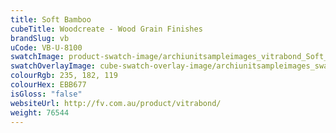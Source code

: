 ```yaml
---
title: Soft Bamboo
cubeTitle: Woodcreate - Wood Grain Finishes
brandSlug: vb
uCode: VB-U-8100
swatchImage: product-swatch-image/archiunitsampleimages_vitrabond_Soft_Bamboo.jpg
swatchOverlayImage: cube-swatch-overlay-image/archiunitsampleimages_swatch-overlay_vitrabond.png
colourRgb: 235, 182, 119
colourHex: EBB677
isGloss: "false"
websiteUrl: http://fv.com.au/product/vitrabond/
weight: 76544
---
```

